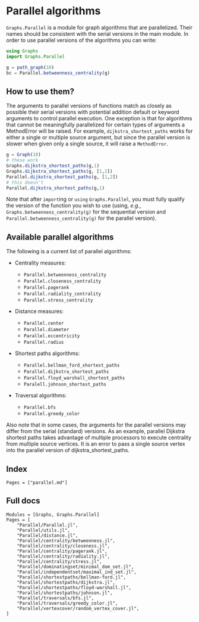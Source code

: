 # Parallel algorithms

`Graphs.Parallel` is a module for graph algorithms that are parallelized. Their names should be consistent with the serial versions in the main module. In order to use parallel versions of the algorithms you can write:

```julia
using Graphs
import Graphs.Parallel

g = path_graph(10)
bc = Parallel.betweenness_centrality(g)
```

## How to use them?

The arguments to parallel versions of functions match as closely as possible their serial versions with potential addition default or keyword arguments to control parallel execution. One exception is that for algorithms that cannot be meaningfully parallelized for certain types of arguments a MethodError will be raised. For example, `dijkstra_shortest_paths` works for either a single or multiple source argument, but since the parallel version is slower when given only a single source, it will raise a `MethodError`.

```julia
g = Graph(10)
# these work
Graphs.dijkstra_shortest_paths(g,1)
Graphs.dijkstra_shortest_paths(g, [1,2])
Parallel.dijkstra_shortest_paths(g, [1,2])
# this doesn't
Parallel.dijkstra_shortest_paths(g,1)
```

Note that after `import`ing or `using` `Graphs.Parallel`, you must fully qualify the version of the function you wish to use (using, _e.g._, `Graphs.betweenness_centrality(g)` for the sequential version and `Parallel.betweenness_centrality(g)` for the parallel version).

## Available parallel algorithms

The following is a current list of parallel algorithms:

- Centrality measures:

  - `Parallel.betweenness_centrality`
  - `Parallel.closeness_centrality`
  - `Parallel.pagerank`
  - `Parallel.radiality_centrality`
  - `Parallel.stress_centrality`

- Distance measures:

  - `Parallel.center`
  - `Parallel.diameter`
  - `Parallel.eccentricity`
  - `Parallel.radius`

- Shortest paths algorithms:

  - `Parallel.bellman_ford_shortest_paths`
  - `Parallel.dijkstra_shortest_paths`
  - `Parallel.floyd_warshall_shortest_paths`
  - `Paralell.johnson_shortest_paths`

- Traversal algorithms:
  - `Parallel.bfs`
  - `Parallel.greedy_color`

Also note that in some cases, the arguments for the parallel versions may differ from the serial (standard) versions. As an example, parallel Dijkstra shortest paths takes advantage of multiple processors to execute centrality from multiple source vertices. It is an error to pass a single source vertex into the parallel version of dijkstra_shortest_paths.

## Index

```@index
Pages = ["parallel.md"]
```

## Full docs

```@autodocs
Modules = [Graphs, Graphs.Parallel]
Pages = [
    "Parallel/Parallel.jl",
    "Parallel/utils.jl",
    "Parallel/distance.jl",
    "Parallel/centrality/betweenness.jl",
    "Parallel/centrality/closeness.jl",
    "Parallel/centrality/pagerank.jl",
    "Parallel/centrality/radiality.jl",
    "Parallel/centrality/stress.jl",
    "Parallel/dominatingset/minimal_dom_set.jl",
    "Parallel/independentset/maximal_ind_set.jl",
    "Parallel/shortestpaths/bellman-ford.jl",
    "Parallel/shortestpaths/dijkstra.jl",
    "Parallel/shortestpaths/floyd-warshall.jl",
    "Parallel/shortestpaths/johnson.jl",
    "Parallel/traversals/bfs.jl",
    "Parallel/traversals/greedy_color.jl",
    "Parallel/vertexcover/random_vertex_cover.jl",
]
```
